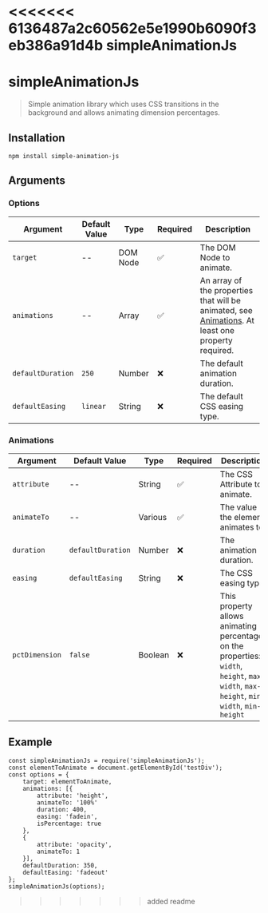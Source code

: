 <<<<<<< 6136487a2c60562e5e1990b6090f3eb386a91d4b
simpleAnimationJs
=======
# simpleAnimationJs

> Simple animation library which uses CSS transitions in the background and allows animating dimension percentages.

## Installation

    npm install simple-animation-js

## Arguments

### Options
| Argument | Default Value | Type | Required | Description |
|--|--|--|--|--|
| `target` | -- | DOM Node| ✅ | The DOM Node to animate. |
| `animations` | -- | Array| ✅ | An array of the properties that will be animated, see [Animations](#Animations). At least one property required. |
| `defaultDuration` | `250` | Number| ❌ | The default animation duration. |
| `defaultEasing` | `linear` | String| ❌ | The default CSS easing type. |

### Animations
| Argument | Default Value | Type | Required | Description |
|--|--|--|--|--|
| `attribute` | -- | String | ✅ | The CSS Attribute to animate. |
| `animateTo` | -- | Various | ✅ | The value the element animates to. |
| `duration` | `defaultDuration` | Number| ❌ | The animation duration. |
| `easing` | `defaultEasing` | String | ❌ | The CSS easing type. |
| `pctDimension` | `false` | Boolean | ❌ | This property allows animating percentages on the properties: `width`, `height`, `max-width`, `max-height`, `min-width`, `min-height` |

## Example

    const simpleAnimationJs = require('simpleAnimationJs');
	const elementToAnimate = document.getElementById('testDiv');
	const options = {
		target: elementToAnimate,
		animations: [{
		    attribute: 'height',
		    animateTo: '100%'
		    duration: 400,
		    easing: 'fadein',
		    isPercentage: true
	    },
	    {
		    attribute: 'opacity',
		    animateTo: 1
	    }],
	    defaultDuration: 350,
	    defaultEasing: 'fadeout'
   	};
   	simpleAnimationJs(options);

>>>>>>> added readme
